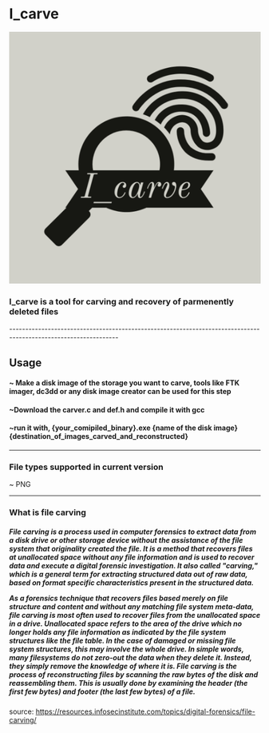 # I_carve

![I_carve](https://github.com/ashishkumar-work/I_carve/blob/main/i_carve.png)


  <h3><strong>I_carve</strong> is a tool for carving and recovery of parmenently deleted files</h3>
----------------------------------------------------------------------------------------------------------------

<h2>Usage</h2>
<h4>~ Make a disk image of the storage you want to carve, tools like FTK imager, dc3dd or any disk image creator can be used for this step</h4>
<h4>~Download the carver.c and def.h and compile it with gcc</h4>
<h4>~run it with, {your_comipiled_binary}.exe  {name of the disk image} {destination_of_images_carved_and_reconstructed}</h4>

------------------------------------------------------------------------------------------------------------------
<h3>File types supported in current version</h3>
~ PNG

-----------------------------------------------------------------------------------------------------------------

<h3>What is file carving</h3>
<h5>File carving is a process used in computer forensics to extract data from a disk drive or other storage device without the assistance of the file system that originality created the file. It is a method that recovers files at unallocated space without any file information and is used to recover data and execute a digital forensic investigation. It also called "carving," which is a general term for extracting structured data out of raw data, based on format specific characteristics present in the structured data.

As a forensics technique that recovers files based merely on file structure and content and without any matching file system meta-data, file carving is most often used to recover files from the unallocated space in a drive. Unallocated space refers to the area of the drive which no longer holds any file information as indicated by the file system structures like the file table. In the case of damaged or missing file system structures, this may involve the whole drive. In simple words, many filesystems do not zero-out the data when they delete it. Instead, they simply remove the knowledge of where it is. File carving is the process of reconstructing files by scanning the raw bytes of the disk and reassembling them. This is usually done by examining the header (the first few bytes) and footer (the last few bytes) of a file.</h5>
source: https://resources.infosecinstitute.com/topics/digital-forensics/file-carving/

